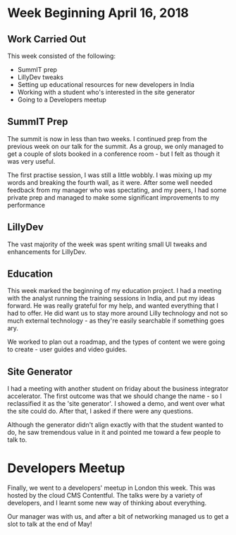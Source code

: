# Week Beginning April 16, 2018

## Work Carried Out
This week consisted of the following:
* SummIT prep
* LillyDev tweaks
* Setting up educational resources for new developers in India
* Working with a student who's interested in the site generator
* Going to a Developers meetup

## SummIT Prep
The summit is now in less than two weeks. I continued prep from the previous week on our talk for the summit. As a group, we only managed to get a couple of slots booked in a conference room - but I felt as though it was very useful.

The first practise session, I was still a little wobbly. I was mixing up my words and breaking the fourth wall, as it were. After some well needed feedback from my manager who was spectating, and my peers, I had some private prep and managed to make some significant improvements to my performance

## LillyDev
The vast majority of the week was spent writing small UI tweaks and enhancements for LillyDev.


## Education
This week marked the beginning of my education project. I had a meeting with the analyst running the training sessions in India, and put my ideas forward. He was really grateful for my help, and wanted everything that I had to offer. He did want us to stay more around Lilly technology and not so much external technology - as they're easily searchable if something goes ary.

We worked to plan out a roadmap, and the types of content we were going to create - user guides and video guides.

## Site Generator
I had a meeting with another student on friday about the business integrator accelerator. The first outcome was that we should change the name - so I reclassified it as the 'site generator'. I showed a demo, and went over what the site could do. After that, I asked if there were any questions. 

Although the generator didn't align exactly with that the student wanted to do, he saw tremendous value in it and pointed me toward a few people to talk to.

# Developers Meetup
Finally, we went to a developers' meetup in London this week. This was hosted by the cloud CMS Contentful. The talks were by a variety of developers, and I learnt some new way of thinking about everything.

Our manager was with us, and after a bit of networking managed us to get a slot to talk at the end of May!
